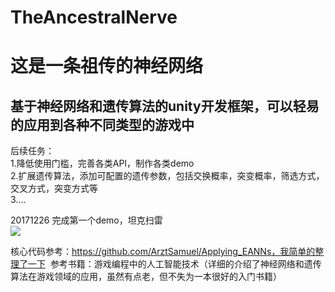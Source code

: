 # TheAncestralNerve
这是一条祖传的神经网络
===
基于神经网络和遗传算法的unity开发框架，可以轻易的应用到各种不同类型的游戏中
---
后续任务：<br>
  1.降低使用门槛，完善各类API，制作各类demo<br>
  2.扩展遗传算法，添加可配置的遗传参数，包括交换概率，突变概率，筛选方式，交叉方式，突变方式等<br>
  3....<br>

  20171226 完成第一个demo，坦克扫雷<br>
  ![](https://github.com/ShenZhouXieZhiFeng/TheAncestralNerve/blob/master/Images/demo.png?raw=true)
  
  核心代码参考：https://github.com/ArztSamuel/Applying_EANNs，我简单的整理了一下
  参考书籍：游戏编程中的人工智能技术（详细的介绍了神经网络和遗传算法在游戏领域的应用，虽然有点老，但不失为一本很好的入门书籍）
